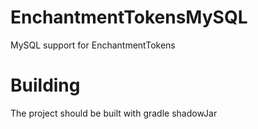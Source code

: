 # EnchantmentTokensMySQL

MySQL support for EnchantmentTokens

# Building

The project should be built with gradle shadowJar
